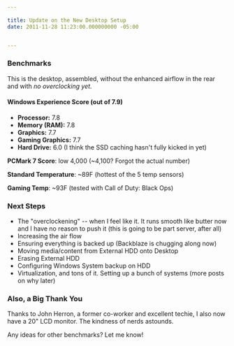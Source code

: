 ```yaml
---
 
title: Update on the New Desktop Setup
date: 2011-11-28 11:23:00.000000000 -05:00


---
```

### Benchmarks

This is the desktop, assembled, without the enhanced airflow in the rear and with *no overclocking yet.*

#### Windows Experience Score (out of 7.9)

* **Processor:** 7.8
* **Memory (RAM):** 7.8
* **Graphics:** 7.7
* **Gaming Graphics:** 7.7
* **Hard Drive:** 6.0 (I think the SSD caching hasn't fully kicked in yet)

**PCMark 7 Score**: low 4,000 (~4,100? Forgot the actual number)

**Standard Temperature**: ~89F (hottest of the 5 temp sensors)

**Gaming Temp**: ~93F (tested with Call of Duty: Black Ops)

### Next Steps

* The "overclockening" -- when I feel like it. It runs smooth like butter now and I have no reason to push it (this is going to be part server, after all)
* Increasing the air flow
* Ensuring everything is backed up (Backblaze is chugging along now)
* Moving media/content from External HDD onto Desktop
* Erasing External HDD
* Configuring Windows System backup on HDD
* Virtualization, and tons of it. Setting up a bunch of systems (more posts on why later)

### Also, a Big Thank You

Thanks to John Herron, a former co-worker and excellent techie, I also now have a 20" LCD monitor. The kindness of nerds astounds.

Any ideas for other benchmarks? Let me know!
